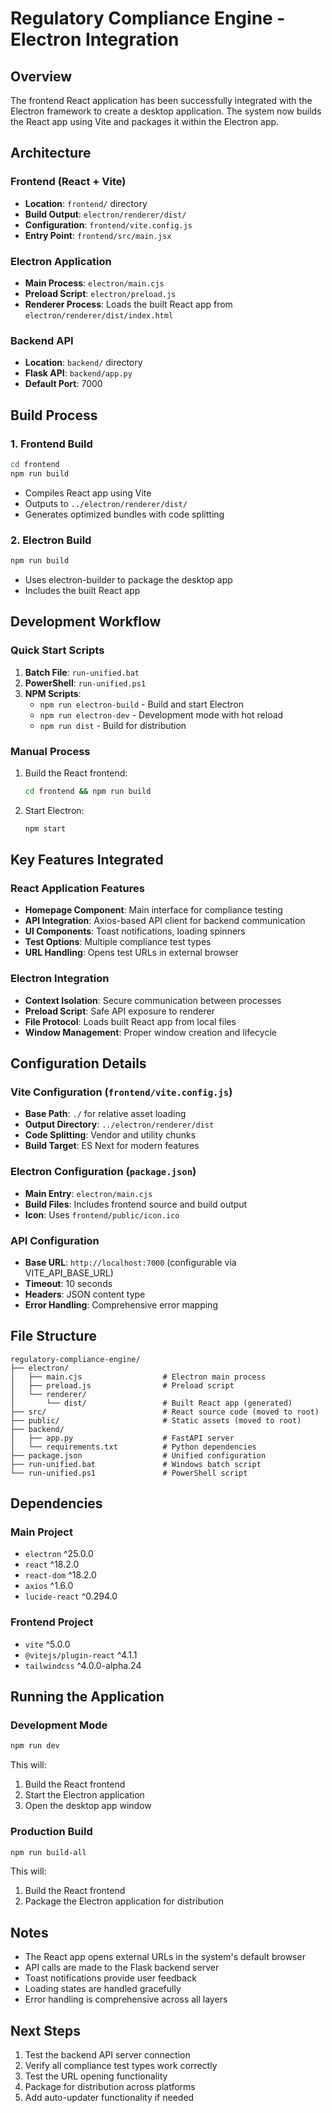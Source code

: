 # Regulatory Compliance Engine - Electron Integration

## Overview
The frontend React application has been successfully integrated with the Electron framework to create a desktop application. The system now builds the React app using Vite and packages it within the Electron app.

## Architecture

### Frontend (React + Vite)
- **Location**: `frontend/` directory
- **Build Output**: `electron/renderer/dist/`
- **Configuration**: `frontend/vite.config.js`
- **Entry Point**: `frontend/src/main.jsx`

### Electron Application
- **Main Process**: `electron/main.cjs`
- **Preload Script**: `electron/preload.js`
- **Renderer Process**: Loads the built React app from `electron/renderer/dist/index.html`

### Backend API
- **Location**: `backend/` directory
- **Flask API**: `backend/app.py`
- **Default Port**: 7000

## Build Process

### 1. Frontend Build
```bash
cd frontend
npm run build
```
- Compiles React app using Vite
- Outputs to `../electron/renderer/dist/`
- Generates optimized bundles with code splitting

### 2. Electron Build
```bash
npm run build
```
- Uses electron-builder to package the desktop app
- Includes the built React app

## Development Workflow

### Quick Start Scripts
1. **Batch File**: `run-unified.bat`
2. **PowerShell**: `run-unified.ps1`
3. **NPM Scripts**: 
   - `npm run electron-build` - Build and start Electron
   - `npm run electron-dev` - Development mode with hot reload
   - `npm run dist` - Build for distribution

### Manual Process
1. Build the React frontend:
   ```bash
   cd frontend && npm run build
   ```
2. Start Electron:
   ```bash
   npm start
   ```

## Key Features Integrated

### React Application Features
- **Homepage Component**: Main interface for compliance testing
- **API Integration**: Axios-based API client for backend communication
- **UI Components**: Toast notifications, loading spinners
- **Test Options**: Multiple compliance test types
- **URL Handling**: Opens test URLs in external browser

### Electron Integration
- **Context Isolation**: Secure communication between processes
- **Preload Script**: Safe API exposure to renderer
- **File Protocol**: Loads built React app from local files
- **Window Management**: Proper window creation and lifecycle

## Configuration Details

### Vite Configuration (`frontend/vite.config.js`)
- **Base Path**: `./` for relative asset loading
- **Output Directory**: `../electron/renderer/dist`
- **Code Splitting**: Vendor and utility chunks
- **Build Target**: ES Next for modern features

### Electron Configuration (`package.json`)
- **Main Entry**: `electron/main.cjs`
- **Build Files**: Includes frontend source and build output
- **Icon**: Uses `frontend/public/icon.ico`

### API Configuration
- **Base URL**: `http://localhost:7000` (configurable via VITE_API_BASE_URL)
- **Timeout**: 10 seconds
- **Headers**: JSON content type
- **Error Handling**: Comprehensive error mapping

## File Structure
```
regulatory-compliance-engine/
├── electron/
│   ├── main.cjs                  # Electron main process
│   ├── preload.js                # Preload script
│   └── renderer/
│       └── dist/                 # Built React app (generated)
├── src/                          # React source code (moved to root)
├── public/                       # Static assets (moved to root)
├── backend/
│   ├── app.py                    # FastAPI server
│   └── requirements.txt          # Python dependencies
├── package.json                  # Unified configuration
├── run-unified.bat               # Windows batch script
└── run-unified.ps1               # PowerShell script
```

## Dependencies

### Main Project
- `electron` ^25.0.0
- `react` ^18.2.0
- `react-dom` ^18.2.0
- `axios` ^1.6.0
- `lucide-react` ^0.294.0

### Frontend Project
- `vite` ^5.0.0
- `@vitejs/plugin-react` ^4.1.1
- `tailwindcss` ^4.0.0-alpha.24

## Running the Application

### Development Mode
```bash
npm run dev
```
This will:
1. Build the React frontend
2. Start the Electron application
3. Open the desktop app window

### Production Build
```bash
npm run build-all
```
This will:
1. Build the React frontend
2. Package the Electron application for distribution

## Notes
- The React app opens external URLs in the system's default browser
- API calls are made to the Flask backend server
- Toast notifications provide user feedback
- Loading states are handled gracefully
- Error handling is comprehensive across all layers

## Next Steps
1. Test the backend API server connection
2. Verify all compliance test types work correctly
3. Test the URL opening functionality
4. Package for distribution across platforms
5. Add auto-updater functionality if needed
